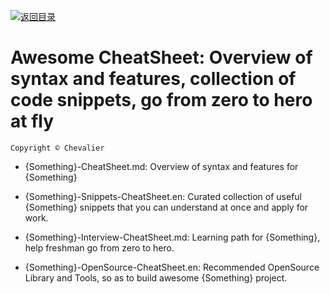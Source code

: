 [![返回目录](https://parg.co/UCb)](https://github.com/wxyyxc1992/Awesome-CheatSheet)

# Awesome CheatSheet: Overview of syntax and features, collection of code snippets, go from zero to hero at fly

`Copyright © Chevalier`

* {Something}-CheatSheet.md: Overview of syntax and features for {Something}

* {Something}-Snippets-CheatSheet.en: Curated collection of useful {Something} snippets that you can understand at once and apply for work.

* {Something}-Interview-CheatSheet.md: Learning path for {Something}, help freshman go from zero to hero.

* {Something}-OpenSource-CheatSheet.en: Recommended OpenSource Library and Tools, so as to build awesome {Something} project.
